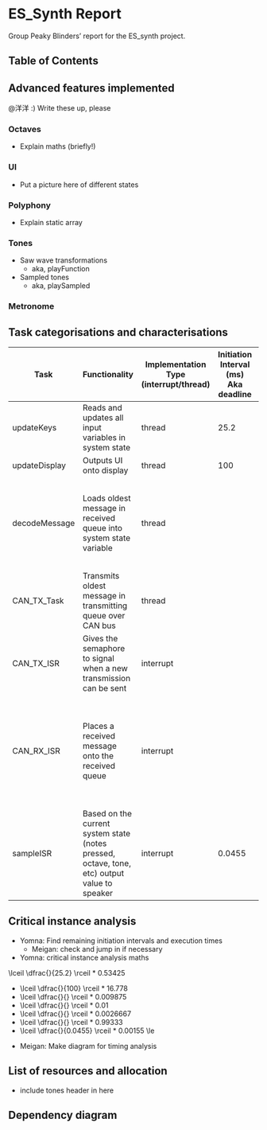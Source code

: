 # ES_Synth Report

Group Peaky Blinders’ report for the ES_synth project.
## Table of Contents

## Advanced features implemented

@洋洋 :)  Write these up, please

### Octaves

- Explain maths (briefly!)

### UI

- Put a picture here of different states

### Polyphony

- Explain static array

### Tones

- Saw wave transformations
    - aka, playFunction
- Sampled tones
    - aka, playSampled

### Metronome

## Task categorisations and characterisations

| Task | Functionality | Implementation Type (interrupt/thread) | Initiation Interval (ms) Aka deadline | Worst-case execution time (ms) |
| --- | --- | --- | --- | --- |
| updateKeys | Reads and updates all input variables in system state | thread | 25.2 | 0.53425 (17096 us for 32) |
| updateDisplay | Outputs UI onto display | thread | 100 | 16.778 (536898 us for 32) |
| decodeMessage | Loads oldest message in received queue into system state variable | thread |  | 0.009875 (316 us for 32) note: we had to fill up the msgin queue to be able to run the function otherwise the queuereceive blocked the function |
| CAN_TX_Task | Transmits oldest message in transmitting queue over CAN bus | thread |  | 0.01 (30 us for 3) - ran the test 3 times |
| CAN_TX_ISR | Gives the semaphore to signal when a new transmission can be sent | interrupt |  | 0.0026667 (8 us for 3) - had to change the give from ISR to just give - ran the test for 3 times |
| CAN_RX_ISR | Places a received message onto the received queue | interrupt |  | 0.99333 (2980 us for 3) {- had to set loopback to true - to make 3 calls of CAN_TX to fill up the mailbox - had to change the queuesendfromISR to just queuesend - ran the test for 3 times} |
| sampleISR | Based on the current system state (notes pressed, octave, tone, etc) output value to speaker | interrupt | 0.0455 | 0.0155 (496 us for 32) |

## Critical instance analysis

- Yomna: Find remaining initiation intervals and execution times
    - Meigan: check and jump in if necessary
- Yomna: critical instance analysis maths

\lceil \dfrac{}{25.2} \rceil * 0.53425
+ \lceil \dfrac{}{100} \rceil * 16.778
+ \lceil \dfrac{}{} \rceil * 0.009875
+ \lceil \dfrac{}{} \rceil * 0.01
+ \lceil \dfrac{}{} \rceil * 0.0026667
+ \lceil \dfrac{}{} \rceil * 0.99333
+ \lceil \dfrac{}{0.0455} \rceil * 0.00155
\le

- Meigan: Make diagram for timing analysis

## List of resources and allocation

- include tones header in here

## Dependency diagram
